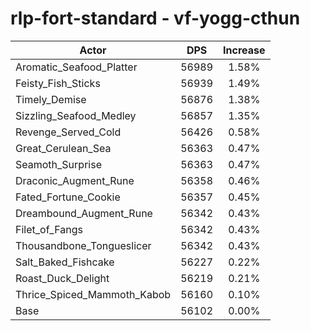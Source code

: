 # rlp-fort-standard - vf-yogg-cthun
| Actor | DPS | Increase |
|---|:---:|:---:|
|Aromatic_Seafood_Platter|56989|1.58%|
|Feisty_Fish_Sticks|56939|1.49%|
|Timely_Demise|56876|1.38%|
|Sizzling_Seafood_Medley|56857|1.35%|
|Revenge_Served_Cold|56426|0.58%|
|Great_Cerulean_Sea|56363|0.47%|
|Seamoth_Surprise|56363|0.47%|
|Draconic_Augment_Rune|56358|0.46%|
|Fated_Fortune_Cookie|56357|0.45%|
|Dreambound_Augment_Rune|56342|0.43%|
|Filet_of_Fangs|56342|0.43%|
|Thousandbone_Tongueslicer|56342|0.43%|
|Salt_Baked_Fishcake|56227|0.22%|
|Roast_Duck_Delight|56219|0.21%|
|Thrice_Spiced_Mammoth_Kabob|56160|0.10%|
|Base|56102|0.00%|
